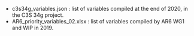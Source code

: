 


 * c3s34g_variables.json : list of variables compiled at the end of 2020, in the C3S 34g project. 
 * AR6_priority_variables_02.xlsx : list of variables compiled by AR6 WG1 and WIP in 2019.
